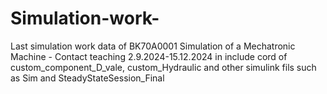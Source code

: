 # Simulation-work-
Last simulation work data of BK70A0001 Simulation of a Mechatronic Machine - Contact teaching 2.9.2024-15.12.2024 in include cord of custom_component_D_vale, custom_Hydraulic and other simulink fils such as Sim and SteadyStateSession_Final

